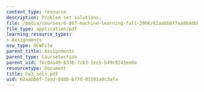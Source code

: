 ```yaml
---
content_type: resource
description: Problem set solutions.
file: /media/courses/6-867-machine-learning-fall-2006/62aabb6f7aad6ddbb77d01581a0c3afa_hw3_soln.pdf
file_type: application/pdf
learning_resource_types:
- Assignments
ocw_type: OCWFile
parent_title: Assignments
parent_type: CourseSection
parent_uid: f6c0aa49-6336-7cb3-1ecb-b49c9243ee6e
resourcetype: Document
title: hw3_soln.pdf
uid: 62aabb6f-7aad-6ddb-b77d-01581a0c3afa
---
```

